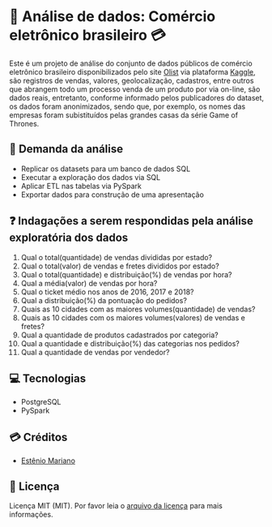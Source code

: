 # 🔎 Análise de dados: Comércio eletrônico brasileiro 💳

Este é um projeto de análise do conjunto de dados públicos de comércio eletrônico brasileiro disponibilizados pelo site [Olist](https://olist.com/pt-br/) via plataforma [Kaggle](https://www.kaggle.com/datasets/olistbr/brazilian-ecommerce), são registros de vendas, valores, geolocalização, cadastros, entre outros que abrangem todo um processo venda de um produto por via on-line, são dados reais, entretanto, conforme informado pelos publicadores do dataset, os dados foram anonimizados, sendo que, por exemplo, os nomes das empresas foram subistituídos pelas grandes casas da série Game of Thrones.

## 📃 Demanda da análise

- Replicar os datasets para um banco de dados SQL
- Executar a exploração dos dados via SQL
- Aplicar ETL nas tabelas via PySpark
- Exportar dados para construção de uma apresentação

## ❓ Indagações a serem respondidas pela análise exploratória dos dados

01. Qual o total(quantidade) de vendas divididas por estado?
02. Qual o total(valor) de vendas e fretes divididos por estado?
03. Qual o total(quantidade) e distribuição(%) de vendas por hora?
04. Qual a média(valor) de vendas por hora?
05. Qual o ticket médio nos anos de 2016, 2017 e 2018?
06. Qual a distribuição(%) da pontuação do pedidos?
07. Quais as 10 cidades com as maiores volumes(quantidade) de vendas?
08. Quais as 10 cidades com os maiores volumes(valores) de vendas e fretes?
09. Qual a quantidade de produtos cadastrados por categoria?
10. Qual a quantidade e distribuição(%) das categorias nos pedidos?
11. Qual a quantidade de vendas por vendedor?

## 💻 Tecnologias

- PostgreSQL
- PySpark
      
## 💳 Créditos

- [Estênio Mariano](https://github.com/emso-exe)

## 🔖 Licença

Licença MIT (MIT). Por favor leia o [arquivo da licença](LICENSE.md) para mais informações.